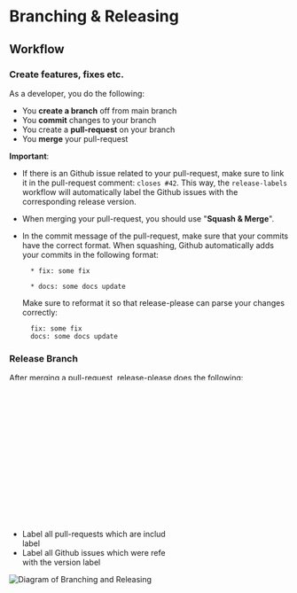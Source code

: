 # Branching & Releasing

## Workflow

### Create features, fixes etc.
As a developer, you do the following:
- You **create a branch** off from main branch
- You **commit** changes to your branch
- You create a **pull-request** on your branch
- You **merge** your pull-request

**Important**: 
- If there is an Github issue related to your pull-request, make sure to link it in the pull-request comment: `closes #42`. This way, the `release-labels` workflow will automatically label the Github issues with the corresponding release version.
- When merging your pull-request, you should use "**Squash & Merge**".
- In the commit message of the pull-request, make sure that your commits have the correct format. When squashing, Github automatically adds your commits in the following format:
  ```
    * fix: some fix

    * docs: some docs update
  ```

  Make sure to reformat it so that release-please can parse your changes correctly:
  ```
    fix: some fix
    docs: some docs update
  ```

### Release Branch

After merging a pull-request, release-please does the following:
- Opens a release branch if there is not yet an open release branch
- Keeps track of the changes in the `CHANGELOG.md`
- Keeps track of the next release version in the `release-please-manifest.json`

### Releasing

As soon as you want to create a release, simply merge the release branch into main. Release-please will do the following:
- Create a tag with the release version on the main branch
- Create a github release

The `release-labels` workflow will do the following:
- Label all pull-requests which are included in the release with the version label
- Label all Github issues which were referenced in included pull-requests with the version label

![Diagram of Branching and Releasing](branching-releasing.jpg "Branching & Releasing")